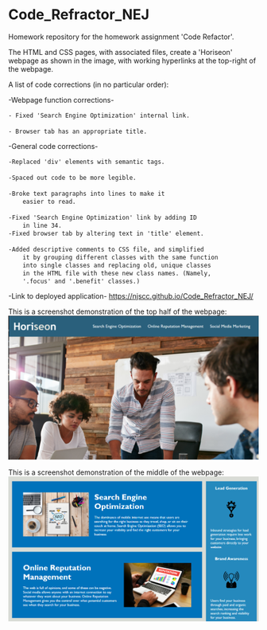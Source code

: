 # Code_Refractor_NEJ
Homework repository for the homework assignment 'Code Refactor'.

The HTML and CSS pages, with associated files, create a
'Horiseon' webpage as shown in the image, with working hyperlinks
at the top-right of the webpage.

A list of code corrections (in no particular order):

-Webpage function corrections-

    - Fixed 'Search Engine Optimization' internal link.

    - Browser tab has an appropriate title.

-General code corrections-

    -Replaced 'div' elements with semantic tags.

    -Spaced out code to be more legible.

    -Broke text paragraphs into lines to make it
        easier to read.

    -Fixed 'Search Engine Optimization' link by adding ID
        in line 34.
    -Fixed browser tab by altering text in 'title' element.

    -Added descriptive comments to CSS file, and simplified
        it by grouping different classes with the same function
        into single classes and replacing old, unique classes
        in the HTML file with these new class names. (Namely, 
        '.focus' and '.benefit' classes.)


-Link to deployed application-
https://njscc.github.io/Code_Refractor_NEJ/ 


This is a screenshot demonstration of the top half of the webpage:
![Image of webpage top.](./Code_Files/assets/images/webpage_top.png)

This is a screenshot demonstration of the middle of the webpage:
![Image of webpage bottom](./Code_Files/assets/images/webpage_middle.png)